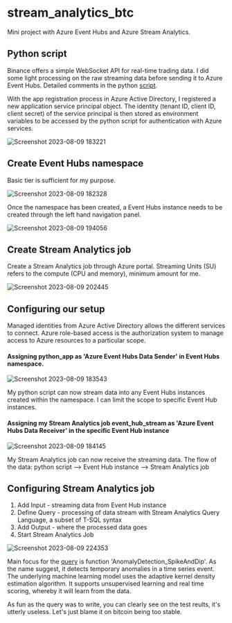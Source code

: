 # stream_analytics_btc
Mini project with Azure Event Hubs and Azure Stream Analytics.

## Python script
Binance offers a simple WebSocket API for real-time trading data. I did some light processing on the raw streaming data before sending it to Azure Event Hubs. Detailed comments in the python [script](https://github.com/tanchu-git/stream_analytics_btc/blob/main/python_script/btc_stream.py).

With the app registration process in Azure Active Directory, I registered a new application service principal object. The identity (tenant ID, client ID, client secret) of the service principal is then stored as environment variables to be accessed by the python script for authentication with Azure services.

![Screenshot 2023-08-09 183221](https://github.com/tanchu-git/stream_analytics_btc/assets/139019601/921b116a-cbc0-4234-bb3b-fa5fc353c6e5)

## Create Event Hubs namespace
Basic tier is sufficient for my purpose.

![Screenshot 2023-08-09 182328](https://github.com/tanchu-git/stream_analytics_btc/assets/139019601/8c4fa629-0498-43e3-9097-2049e2d7286b)

Once the namespace has been created, a Event Hubs instance needs to be created through the left hand navigation panel.

![Screenshot 2023-08-09 194056](https://github.com/tanchu-git/stream_analytics_btc/assets/139019601/1c953cdc-b6fa-4b21-b85a-99e37e63be3c)

## Create Stream Analytics job
Create a Stream Analytics job through Azure portal. Streaming Units (SU) refers to the compute (CPU and memory), minimum amount for me. 

![Screenshot 2023-08-09 202445](https://github.com/tanchu-git/stream_analytics_btc/assets/139019601/f292e78e-5c42-4e13-b21b-91796ee4f471)

## Configuring our setup
Managed identities from Azure Active Directory allows the different services to connect. Azure role-based access is the authorization system to manage access to Azure resources to a particular scope.

#### Assigning python_app as 'Azure Event Hubs Data Sender' in Event Hubs namespace.

![Screenshot 2023-08-09 183543](https://github.com/tanchu-git/stream_analytics_btc/assets/139019601/c521339e-02d6-4a18-b4f7-0c65bea65e8b)

My python script can now stream data into any Event Hubs instances created within the namespace. I can limit the scope to specific Event Hub instances.

#### Assigning my Stream Analytics job event_hub_stream as 'Azure Event Hubs Data Receiver' in the specific Event Hub instance

![Screenshot 2023-08-09 184145](https://github.com/tanchu-git/stream_analytics_btc/assets/139019601/a719a059-2187-47b7-b851-47f9009b8bf0)

My Stream Analytics job can now receive the streaming data. The flow of the data: python script --> Event Hub instance --> Stream Analytics job

## Configuring Stream Analytics job
1. Add Input - streaming data from Event Hub instance
2. Define Query - processing of data stream with Stream Analytics Query Language, a subset of T-SQL syntax
3. Add Output - where the processed data goes
4. Start Stream Analytics Job

![Screenshot 2023-08-09 224353](https://github.com/tanchu-git/stream_analytics_btc/assets/139019601/740acae5-3002-4890-8f9f-3e2d806f3ea9)

Main focus for the [query](https://github.com/tanchu-git/stream_analytics_btc/blob/main/stream_query/query.sql) is function 'AnomalyDetection_SpikeAndDip'. As the name suggest, it detects temporary anomalies in a time series event. The underlying machine learning model uses the adaptive kernel density estimation algorithm. It supports unsupervised learning and real time scoring, whereby it will learn from the data.

As fun as the query was to write, you can clearly see on the test reults, it's utterly useless. Let's just blame it on bitcoin being too stable.
